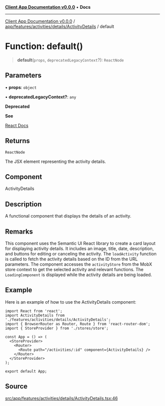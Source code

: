 [**Client App Documentation v0.0.0**](../../../../../../README.md) • **Docs**

***

[Client App Documentation v0.0.0](../../../../../../README.md) / [app/features/activities/details/ActivityDetails](../README.md) / default

# Function: default()

> **default**(`props`, `deprecatedLegacyContext`?): `ReactNode`

## Parameters

• **props**: `object`

• **deprecatedLegacyContext?**: `any`

**Deprecated**

**See**

[React Docs](https://legacy.reactjs.org/docs/legacy-context.html#referencing-context-in-lifecycle-methods)

## Returns

`ReactNode`

The JSX element representing the activity details.

## Component

ActivityDetails

## Description

A functional component that displays the details of an activity.

## Remarks

This component uses the Semantic UI React library to create a card layout for displaying activity details.
It includes an image, title, date, description, and buttons for editing or canceling the activity.
The `loadActivity` function is called to fetch the activity details based on the ID from the URL parameters.
The component accesses the `activityStore` from the MobX store context to get the selected activity and relevant functions.
The `LoadingComponent` is displayed while the activity details are being loaded.

## Example

Here is an example of how to use the ActivityDetails component:
```tsx
import React from 'react';
import ActivityDetails from './features/activities/details/ActivityDetails';
import { BrowserRouter as Router, Route } from 'react-router-dom';
import { StoreProvider } from './stores/store';

const App = () => (
  <StoreProvider>
    <Router>
      <Route path="/activities/:id" component={ActivityDetails} />
    </Router>
  </StoreProvider>
);

export default App;
```

## Source

[src/app/features/activities/details/ActivityDetails.tsx:46](https://github.com/jimmykurian/Reactivities/blob/633810562ac0154bf2188296ae36469e6b58f86e/client-app/src/app/features/activities/details/ActivityDetails.tsx#L46)
